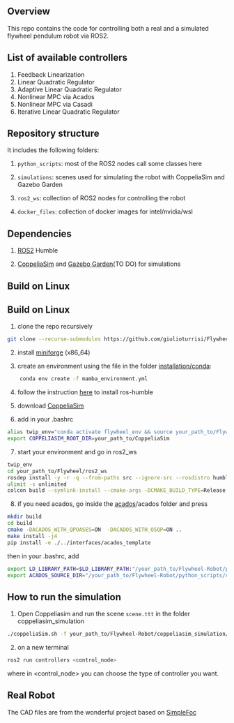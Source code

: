 ## Overview
This repo contains the code for controlling both a real and a simulated flywheel pendulum robot via ROS2. 

## List of available controllers
1. Feedback Linearization
2. Linear Quadratic Regulator
3. Adaptive Linear Quadratic Regulator
4. Nonlinear MPC via Acados
4. Nonlinear MPC via Casadi
6. Iterative Linear Quadratic Regulator

## Repository structure
It includes the following folders:

1. ```python_scripts```: most of the ROS2 nodes call some classes here
 
2. ```simulations```: scenes used for simulating the robot with CoppeliaSim and Gazebo Garden

3. ```ros2_ws```: collection of ROS2 nodes for controlling the robot

4. ```docker_files```: collection of docker images for intel/nvidia/wsl


## Dependencies
1. [ROS2](https://docs.ros.org/en/humble/Installation.html) Humble

2. [CoppeliaSim](https://www.coppeliarobotics.com/downloads) and [Gazebo Garden](https://gazebosim.org/home)(TO DO) for simulations 


## Build on Linux
## Build on Linux
1. clone the repo recursively

```sh
git clone --recurse-submodules https://github.com/giulioturrisi/Flywheel-Robot.git
```


2. install [miniforge](https://github.com/conda-forge/miniforge/releases) (x86_64) 


3. create an environment using the file in the folder [installation/conda](https://github.com/giulioturrisi/Flywheel-Robot/tree/master/installation/conda):

```sh
    conda env create -f mamba_environment.yml
``` 

4. follow the instruction [here](https://robostack.github.io/GettingStarted.html) to install ros-humble


5. download [CoppeliaSim](https://www.coppeliarobotics.com/) 

6. add in your .bashrc

```sh
alias twip_env="conda activate flywheel_env && source your_path_to/Flywheel-Robot/ros2_ws/install/setup.bash"
export COPPELIASIM_ROOT_DIR=your_path_to/CoppeliaSim
```

7. start your environment and go in ros2_ws
```sh
twip_env
cd your_path_to/Flywheel/ros2_ws
rosdep install -y -r -q --from-paths src --ignore-src --rosdistro humble
ulimit -s unlimited
colcon build --symlink-install --cmake-args -DCMAKE_BUILD_TYPE=Release
```

8. if you need acados, go inside the [acados](https://github.com/giulioturrisi/Flywheel-Robot/tree/master/python_scripts/controllers/acados)/acados folder and press
  
```sh
mkdir build
cd build
cmake -DACADOS_WITH_QPOASES=ON  -DACADOS_WITH_OSQP=ON ..
make install -j4
pip install -e ./../interfaces/acados_template
```
then in your .bashrc, add
```sh
export LD_LIBRARY_PATH=$LD_LIBRARY_PATH:"/your_path_to/Flywheel-Robot/python_scripts/controllers/acados/lib"
export ACADOS_SOURCE_DIR="/your_path_to/Flywheel-Robot/python_scripts/controllers/acados"
```

## How to run the simulation
1. Open Coppeliasim and run the scene `scene.ttt` in the folder coppeliasim_simulation 
```sh
./coppeliaSim.sh -f your_path_to/Flywheel-Robot/coppeliasim_simulation/scene.ttt 
```

2. on a new terminal 
```sh
ros2 run controllers <control_node>                     
```
where in <control_node> you can choose the type of controller you want. 




## Real Robot
The CAD files are from the wonderful project based on [SimpleFoc](https://github.com/simplefoc/Arduino-FOC-reaction-wheel-inverted-pendulum)


